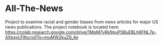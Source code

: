 # All-The-News
Project to examine racial and gender biases from news articles for major US news publications. The project notebook is located here: https://colab.research.google.com/drive/1MpM7vRk9puPSBuEBLh6FNL7p-4XpsyLF#scrollTo=muMW2kuZ9_4e
